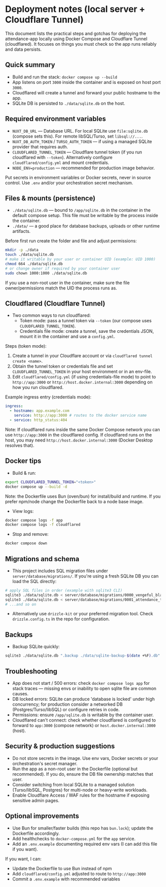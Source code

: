 # Deployment notes (local server + Cloudflare Tunnel)

This document lists the practical steps and gotchas for deploying the attendance-app locally using Docker Compose and Cloudflare Tunnel (cloudflared). It focuses on things you must check so the app runs reliably and data persists.

## Quick summary
- Build and run the stack: `docker compose up --build`
- App listens on port `3000` inside the container and is exposed on host port `3000`.
- Cloudflared will create a tunnel and forward your public hostname to the app.
- SQLite DB is persisted to `./data/sqlite.db` on the host.

## Required environment variables
- `NUXT_DB_URL` — Database URL. For local SQLite use `file:sqlite.db` (compose sets this). For remote libSQL/Turso, set `libsql://...`.
- `NUXT_DB_AUTH_TOKEN` / `TURSO_AUTH_TOKEN` — if using a managed SQLite provider that requires auth.
- `CLOUDFLARED_TUNNEL_TOKEN` — Cloudflare tunnel token (if you run cloudflared with `--token`). Alternatively configure `cloudflared/config.yml` and mount credentials.
- `NODE_ENV=production` — recommended for production image behavior.

Put secrets in environment variables or Docker secrets, never in source control. Use `.env` and/or your orchestration secret mechanism.

## Files & mounts (persistence)
- `./data/sqlite.db` — bound to `/app/sqlite.db` in the container in the default compose setup. This file must be writable by the process inside the container.
- `./data/` — a good place for database backups, uploads or other runtime artifacts.

Before first run create the folder and file and adjust permissions:

```bash
mkdir -p ./data
touch ./data/sqlite.db
# make it writable by your user or container UID (example: UID 1000)
chmod 664 ./data/sqlite.db
# or change owner if required by your container user
sudo chown 1000:1000 ./data/sqlite.db
```

If you use a non-root user in the container, make sure the file owner/permissions match the UID the process runs as.

## Cloudflared (Cloudflare Tunnel)
- Two common ways to run cloudflared:
  - Token mode: pass a tunnel token via `--token` (our compose uses `CLOUDFLARED_TUNNEL_TOKEN`).
  - Credentials file mode: create a tunnel, save the credentials JSON, mount it in the container and use a `config.yml`.

Steps (token mode):

1. Create a tunnel in your Cloudflare account or via `cloudflared tunnel create <name>`.
2. Obtain the tunnel token or credentials file and set `CLOUDFLARED_TUNNEL_TOKEN` in your host environment or in an env-file.
3. Edit `cloudflared/config.yml` (if using credentials-file mode) to point to `http://app:3000` or `http://host.docker.internal:3000` depending on how you run cloudflared.

Example ingress entry (credentials mode):

```yaml
ingress:
  - hostname: app.example.com
    service: http://app:3000 # routes to the docker service name
  - service: http_status:404
```

Note: If cloudflared runs inside the same Docker Compose network you can use `http://app:3000` in the cloudflared config. If cloudflared runs on the host, you may need `http://host.docker.internal:3000` (Docker Desktop resolves that).

## Docker tips
- Build & run:

```bash
export CLOUDFLARED_TUNNEL_TOKEN="<token>"
docker compose up --build -d
```

Note: the Dockerfile uses Bun (oven/bun) for install/build and runtime. If you prefer npm/node change the Dockerfile back to a node base image.

- View logs:

```bash
docker compose logs -f app
docker compose logs -f cloudflared
```

- Stop and remove:

```bash
docker compose down
```

## Migrations and schema
- This project includes SQL migration files under `server/database/migrations/`. If you're using a fresh SQLite DB you can load the SQL directly:

```bash
# apply SQL files in order (example with sqlite3 CLI)
sqlite3 ./data/sqlite.db < server/database/migrations/0000_vengeful_blade.sql
sqlite3 ./data/sqlite.db < server/database/migrations/0001_attendance_tables.sql
# ...and so on
```

- Alternatively use `drizzle-kit` or your preferred migration tool. Check `drizzle.config.ts` in the repo for configuration.

## Backups
- Backup SQLite quickly:

```bash
sqlite3 ./data/sqlite.db ".backup ./data/sqlite-backup-$(date +%F).db"
```

## Troubleshooting
- App does not start / 500 errors: check `docker compose logs app` for stack traces — missing envs or inability to open sqlite file are common causes.
- DB locked errors: SQLite can produce 'database is locked' under high concurrency; for production consider a networked DB (Postgres/Turso/libSQL) or configure retries in code.
- Permissions: ensure `/app/sqlite.db` is writable by the container user.
- Cloudflared can't connect: check whether cloudflared is configured to forward to `app:3000` (compose network) or `host.docker.internal:3000` (host).

## Security & production suggestions
- Do not store secrets in the image. Use env vars, Docker secrets or your orchestration's secret manager.
- Run the app as a non-root user in the Dockerfile (optional but recommended). If you do, ensure the DB file ownership matches that user.
- Consider switching from local SQLite to a managed solution (Turso/libSQL, Postgres) for multi-node or heavy-write workloads.
- Enable Cloudflare Access / WAF rules for the hostname if exposing sensitive admin pages.

## Optional improvements
- Use Bun for smaller/faster builds (this repo has `bun.lock`); update the Dockerfile accordingly.
- Add healthchecks to `docker-compose.yml` for the `app` service.
- Add an `.env.example` documenting required env vars (I can add this file if you want).

If you want, I can:
- Update the Dockerfile to use Bun instead of npm
- Add `cloudflared/config.yml` adjusted to route to `http://app:3000`
- Commit a `.env.example` with recommended variables
